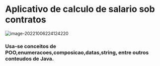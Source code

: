 # Aplicativo de calculo de salario sob contratos 

![image-20221006224124220](C:\Users\ItaloMiranda\AppData\Roaming\Typora\typora-user-images\image-20221006224124220.png)

### Usa-se conceitos de POO,enumeracoes,composicao,datas,string, entre outros conteudos de Java.